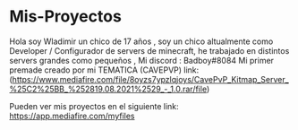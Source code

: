 # Mis-Proyectos
Hola soy Wladimir un chico de 17 años , soy un chico altualmente como Developer / Configurador de servers de minecraft, he trabajado en distintos servers grandes como pequeños , Mi discord : Badboy#8084
Mi primer premade creado por mi TEMATICA (CAVEPVP)
link: (https://www.mediafire.com/file/8oyzs7ypzlqjoys/CavePvP_Kitmap_Server_%25C2%25BB_%252819.08.2021%2529_-_1.0.rar/file)

Pueden ver mis proyectos en el siguiente link:
https://app.mediafire.com/myfiles
